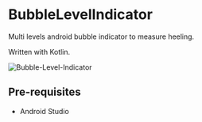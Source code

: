 # BubbleLevelIndicator

Multi levels android bubble indicator to measure heeling.

Written with Kotlin.

![Bubble-Level-Indicator](https://github.com/Steelzen/BubbleLevelIndicator/assets/94742043/dba6c40d-ab27-4554-a74e-36a3f3bf3602)


## Pre-requisites

- Android Studio



